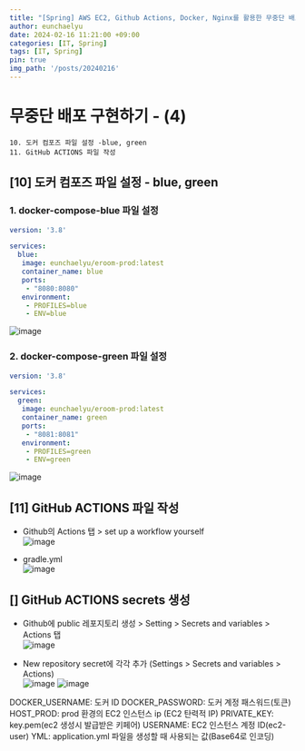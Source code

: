 ```yaml
---
title: "[Spring] AWS EC2, Github Actions, Docker, Nginx를 활용한 무중단 배포(4)"
author: eunchaelyu
date: 2024-02-16 11:21:00 +09:00
categories: [IT, Spring]
tags: [IT, Spring]
pin: true
img_path: '/posts/20240216'
---
```


# 무중단 배포 구현하기 - (4)     
    10. 도커 컴포즈 파일 설정 -blue, green  
    11. GitHub ACTIONS 파일 작성 


## [10] 도커 컴포즈 파일 설정 - blue, green      

### 1. docker-compose-blue 파일 설정
```docker-compose-blue.yml
version: '3.8'

services:
  blue:
   image: eunchaelyu/eroom-prod:latest
   container_name: blue
   ports:
    - "8080:8080"
   environment:
    - PROFILES=blue
    - ENV=blue
```
![image](https://github.com/eunchaelyu/eunchaelyu.github.io/assets/119996957/7408e414-f1cf-47d8-a042-71b5ea8ea765)

### 2. docker-compose-green 파일 설정
```docker-compose-green.yml
version: '3.8'

services:
  green:
   image: eunchaelyu/eroom-prod:latest
   container_name: green
   ports:
    - "8081:8081"
   environment:
    - PROFILES=green
    - ENV=green
```
![image](https://github.com/eunchaelyu/eunchaelyu.github.io/assets/119996957/72c846e9-a48f-455f-898e-29c6f9870626)


## [11] GitHub ACTIONS 파일 작성    
- Github의 Actions 탭 > set up a workflow yourself  
![image](https://github.com/eunchaelyu/eunchaelyu.github.io/assets/119996957/126dd3e2-1e0c-48a2-a222-a6b399eaad7b)    

- gradle.yml        
![image](https://github.com/eunchaelyu/eunchaelyu.github.io/assets/119996957/7ef4f4e6-32e7-4afd-b1ad-660058400d37)    

    
## [] GitHub ACTIONS secrets 생성
- Github에 public 레포지토리 생성 > Setting > Secrets and variables > Actions 탭   
![image](https://github.com/eunchaelyu/eunchaelyu.github.io/assets/119996957/8ebe5c94-ccb2-40d2-b641-b023ab25dd89)

- New repository secret에 각각 추가 (Settings > Secrets and variables > Actions)    
![image](https://github.com/eunchaelyu/eunchaelyu.github.io/assets/119996957/eaf7c92e-3170-407b-a096-3655dad36df9)
![image](https://github.com/eunchaelyu/eunchaelyu.github.io/assets/119996957/43287c49-b8ed-46fd-9375-568b316f79f6)

DOCKER_USERNAME: 도커 ID
DOCKER_PASSWORD: 도커 계정 패스워드(토큰)
HOST_PROD: prod 환경의 EC2 인스턴스 ip (EC2 탄력적 IP)
PRIVATE_KEY: key.pem(ec2 생성시 발급받은 키페어)
USERNAME: EC2 인스턴스 계정 ID(ec2-user)
YML: application.yml 파일을 생성할 때 사용되는 값(Base64로 인코딩)




